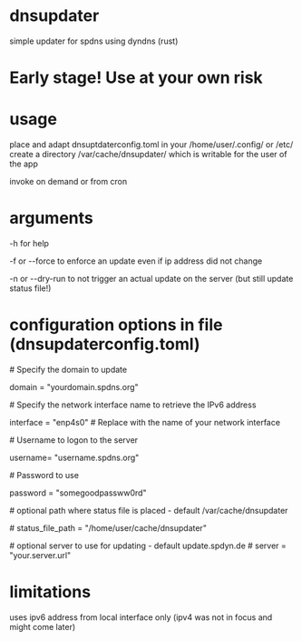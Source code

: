 # dnsupdater
simple updater for spdns using dyndns (rust)

# Early stage! Use at your own risk

# usage
place and adapt dnsuptdaterconfig.toml in your /home/user/.config/ or /etc/
create a directory /var/cache/dnsupdater/ which is writable for the user of the app

invoke on demand or from cron

# arguments
-h for help

-f or --force to enforce an update even if ip address did not change

-n or --dry-run to not trigger an actual update on the server (but still update status file!)

# configuration options in file (dnsupdaterconfig.toml)
\# Specify the domain to update

domain = "yourdomain.spdns.org"

\# Specify the network interface name to retrieve the IPv6 address

interface = "enp4s0"  # Replace with the name of your network interface

\# Username to logon to the server

username= "username.spdns.org"

\# Password to use

password = "somegoodpassww0rd"


\# optional path where status file is placed - default /var/cache/dnsupdater 

\# status_file_path = "/home/user/cache/dnsupdater"

\# optional server to use for updating - default update.spdyn.de
\# server = "your.server.url"

# limitations
uses ipv6 address from local interface only (ipv4 was not in focus and might come later)

